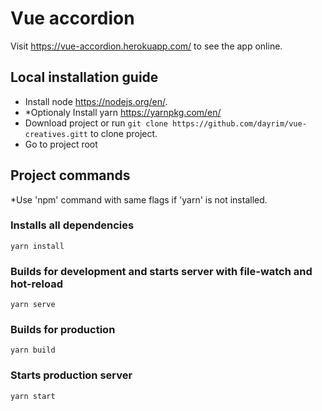 # Vue accordion

Visit https://vue-accordion.herokuapp.com/ to see the app online. 

## Local installation guide

- Install node https://nodejs.org/en/.
- *Optionaly Install yarn https://yarnpkg.com/en/
- Download project or run `git clone https://github.com/dayrim/vue-creatives.gitt` to clone project.
- Go to project root

## Project commands
*Use 'npm' command with same flags if 'yarn' is not installed.

### Installs all dependencies
```
yarn install
```
### Builds for development and starts server with file-watch and hot-reload
```
yarn serve
```
### Builds for production
```
yarn build
```
### Starts production server
```
yarn start
```
